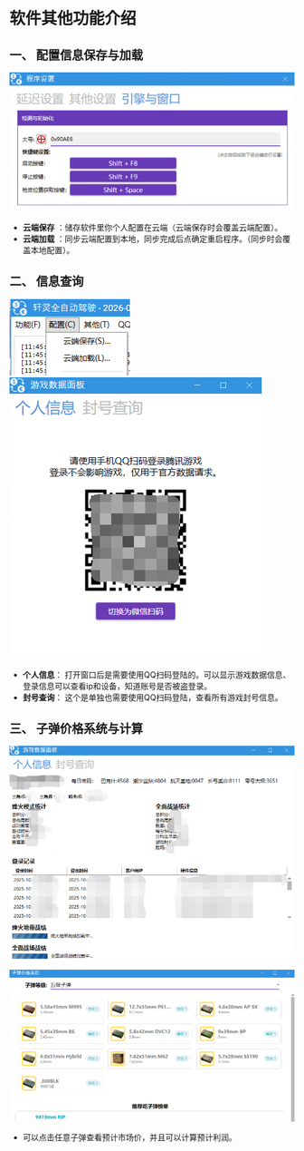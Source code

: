 # 软件其他功能介绍

## 一、 配置信息保存与加载

![配置菜单](images/image_29.png)

* **云端保存** ：储存软件里你个人配置在云端（云端保存时会覆盖云端配置）。
* **云端加载** ：同步云端配置到本地，同步完成后点确定重启程序。（同步时会覆盖本地配置）。

## 二、 信息查询

![信息查询-登录](images/image_30.png)
![信息查询-数据](images/image_31.png)

* **个人信息**： 打开窗口后是需要使用QQ扫码登陆的。可以显示游戏数据信息、登录信息可以查看ip和设备，知道账号是否被盗登录。
* **封号查询**： 这个是单独也需要使用QQ扫码登陆，查看所有游戏封号信息。

## 三、 子弹价格系统与计算

![子弹价格系统](images/image_32.png)
![价格计算](images/image_33.png)

* 可以点击任意子弹查看预计市场价，并且可以计算预计利润。
